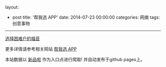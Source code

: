 layout: 
  - post 
title: '帮我选 APP' 
date: 2014-07-23 00:00:00 
categories: 网摘 
tags: 创意事物 
---

<a href="http://xinpinla.com/product/242" title="查看产品详情">
								选择困难户的福音							</a>  

更多详情请参考相关网站 [帮我选 APP](https://itunes.apple.com/us/app/bang-wo-xuan/id892274635)  

本站数据以 [新品啦](http://xinpinla.com/) 作为入口点进行爬取! 并自动发布于github pages上。  
